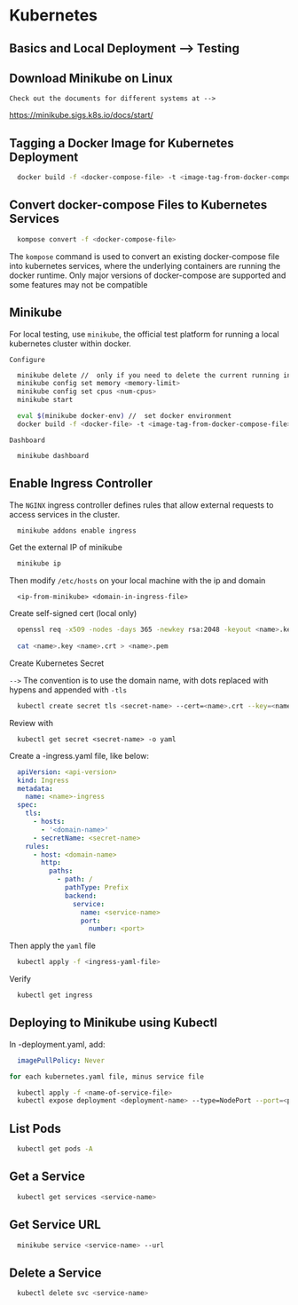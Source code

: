 # Kubernetes 

## Basics and Local Deployment --> Testing


## Download Minikube on Linux

`Check out the documents for different systems at -->`

<a href="https://minikube.sigs.k8s.io/docs/start/">https://minikube.sigs.k8s.io/docs/start/</a>


## Tagging a Docker Image for Kubernetes Deployment

```bash
  docker build -f <docker-compose-file> -t <image-tag-from-docker-compose-file> <source-path>
```


## Convert docker-compose Files to Kubernetes Services

```bash
  kompose convert -f <docker-compose-file>
```

The `kompose` command is used to convert an existing docker-compose file into kubernetes services, where the underlying containers are running the docker runtime. Only major versions of docker-compose are supported and some features may not be compatible


## Minikube

For local testing, use `minikube`, the official test platform for running a local kubernetes cluster within docker. 

`Configure`

```bash
  minikube delete //  only if you need to delete the current running instance
  minikube config set memory <memory-limit>
  minikube config set cpus <num-cpus>
  minikube start

  eval $(minikube docker-env) //  set docker environment
  docker build -f <docker-file> -t <image-tag-from-docker-compose-file> <source-path> //  need to rebuild image after local docker img repo is set
```

`Dashboard`

```bash
  minikube dashboard
```

## Enable Ingress Controller

The `NGINX` ingress controller defines rules that allow external requests to access services in the cluster.

```bash
  minikube addons enable ingress
```

Get the external IP of minikube

```bash
  minikube ip
```

Then modify `/etc/hosts` on your local machine with the ip and domain

```
  <ip-from-minikube> <domain-in-ingress-file>
```

Create self-signed cert (local only)

```bash
  openssl req -x509 -nodes -days 365 -newkey rsa:2048 -keyout <name>.key -out <name>.crt -subj "/CN=<host>/O=<host>"
  
  cat <name>.key <name>.crt > <name>.pem
```

Create Kubernetes Secret

`-->` The convention is to use the domain name, with dots replaced with hypens and appended with `-tls`

```bash
  kubectl create secret tls <secret-name> --cert=<name>.crt --key=<name>.key
```

Review with

```
  kubectl get secret <secret-name> -o yaml
```

Create a <name>-ingress.yaml file, like below:

```yaml
  apiVersion: <api-version>
  kind: Ingress
  metadata:
    name: <name>-ingress
  spec:
    tls:
      - hosts:
        - '<domain-name>'
      - secretName: <secret-name>
    rules:
      - host: <domain-name>
        http:
          paths:
            - path: /
              pathType: Prefix
              backend:
                service:
                  name: <service-name>
                  port:
                    number: <port>
```

Then apply the `yaml` file 

```bash
  kubectl apply -f <ingress-yaml-file>
```

Verify

```bash
  kubectl get ingress
```


## Deploying to Minikube using Kubectl

In <name>-deployment.yaml, add:

```yaml
  imagePullPolicy: Never
```

```bash
for each kubernetes.yaml file, minus service file

  kubectl apply -f <name-of-service-file>
  kubectl expose deployment <deployment-name> --type=NodePort --port=<port-of-pods-to-expose> --name=<name-of-service>
```

## List Pods

```bash
  kubectl get pods -A
```

## Get a Service

```bash
  kubectl get services <service-name>
```

## Get Service URL

```bash
  minikube service <service-name> --url
```

## Delete a Service

```bash
  kubectl delete svc <service-name>
```